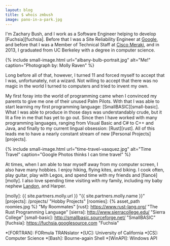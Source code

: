```yaml
---
layout: blog
title: $ whois zmbush
image: pano-in-a-park.jpg
---
```


I'm Zachary Bush, and I work as a Software Engineer helping to develop
[Fuchsia][fuchsia]. Before that I was a Site Reliability Engineer at
[Google][google], and before that I was a Member of Technical Staff at
[Cisco Meraki][meraki], and in 2013, I graduated from UC Berkeley with a degree
in computer science.

{% include small-image.html
  url="albany-bulb-portrait.jpg"
  alt="Me!"
  caption="Photograph by: Molly Raven"
%}

Long before all of that, however, I turned 11 and forced myself to accept that I was, unfortunately,
not a wizard.  Not willing to accept that there was no magic in the world I turned to computers and
tried to invent my own.

My first foray into the world of programming came when I convinced my parents to give me one of
their unused Palm Pilots. With that I was able to start learning my first programming language:
[SmallBASIC][small-basic]. What I was able to produce in those days was understandably crude, but it
lit a fire in me that has yet to go out. Since then I have worked with many programming languages,
ranging from Visual Basic and C# to C++ and Java, and finally to my current lingual obsession:
[Rust][rust]. All of this leads me to have a nearly constant stream of new [Personal
Projects][projects].

{% include small-image.html
  url="time-travel-vasquez.jpg"
  alt="Time Travel"
  caption="Google Photos thinks I can time travel"
%}

At times, when I am able to tear myself away from my computer screen, I also have many hobbies. I
enjoy hiking, flying kites, and biking. I cook often, play guitar, play with Legos, and spend time
with my friends and [fiancé][molly]. I also love spending time visiting with my family, including my
baby nephew [Landon][landon], and Harper.

[bss]: http://www.berkeleysimulation.com/ "Berkeley Simulation Software"
[cisco]: http://www.cisco.com/ "Cisco Systems"
[cs61c]: http://www-inst.eecs.berkeley.edu/~cs61c/sp13#staff "Machine Structures"
[google]: https://www.google.com/about/careers/
[indowsway]: http://www.indowsway.com/ "Indowsway Software"
[landon]: http://blog.meofamily.net/ "Meo Family Blog"
[meraki]: http://www.meraki.com/ "Meraki"
[molly]: {{ site.partners.molly.url }} "{{ site.partners.molly.name }}"
[projects]: /projects/ "Hobby Projects"
[roomies]: {% asset_path roomies.jpg %} "My Roommates"
[rust]: https://www.rust-lang.org/ "The Rust Programming Language"
[sierra]: http://www.sierracollege.edu/ "Sierra College"
[small-basic]: http://smallbasic.sourceforge.net/ "SmallBASIC"
[fuchsia]: https://fuchsia.googlesource.com "Fuchsia"

*[FORTRAN]: FORmula TRANslator
*[UC]: University of California
*[CS]: Computer Science
*[Bash]: Bourne-again Shell
*[WinAPI]: Windows API
